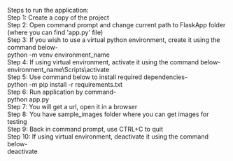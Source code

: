 Steps to run the application:  
Step 1:	Create a copy of the project  
Step 2: Open command prompt and change current path to FlaskApp folder (where you can find 'app.py' file)  
Step 3: If you wish to use a virtual python environment, create it using the command below-  
python -m venv environment_name  
Step 4: If using virtual environment, activate it using the command below-  
environment_name\Scripts\activate  
Step 5: Use command below to install required dependencies-  
python -m pip install -r requirements.txt  
Step 6: Run application by command-  
python app.py  
Step 7: You will get a url, open it in a browser  
Step 8: You have sample_images folder where you can get images for testing  
Step 9: Back in command prompt, use CTRL+C to quit  
Step 10: If using virtual environment, deactivate it using the command below-  
deactivate  
